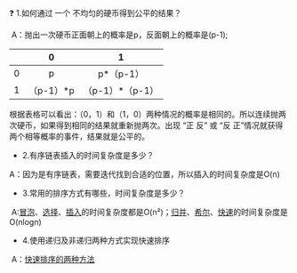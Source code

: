 :question: 1.如何通过 一个 不均匀的硬币得到公平的结果？

​		A：抛出一次硬币正面朝上的概率是p，反面朝上的概率是(p-1);

|      |     0     |        1        |
| :--: | :-------: | :-------------: |
|  0   |     p     |    p*（p-1）    |
|  1   | （p-1）*p | （p-1）*（p-1） |

根据表格可以看出：（0，1）和（1，0）两种情况的概率是相同的。所以连续抛两次硬币，如果得到相同的结果就重新抛两次。出现 “正 反” 或 “反 正”情况就获得两个相等概率的事件，结果就是公平的。

* 2.有序链表插入的时间复杂度是多少？

​		A：因为是有序链表，需要迭代找到合适的位置，所以插入的时间复杂度是O(n)

* 3.常用的排序方式有哪些，时间复杂度是多少？

​		A:[冒泡](./src/bubbleSort.js)、[选择](./src/selectionSort.js)、[插入](./src/insertSort.js)的时间复杂度都是O(n²)；[归并](./src/mergeSort.js)、[希尔](./src/shellSort.js)、[快速](./src/quickSort.js)的时间复杂度是O(nlogn)

* 4.使用递归及非递归两种方式实现快速排序

​		A：[快速排序的两种方法](./src/quickSort.js)






